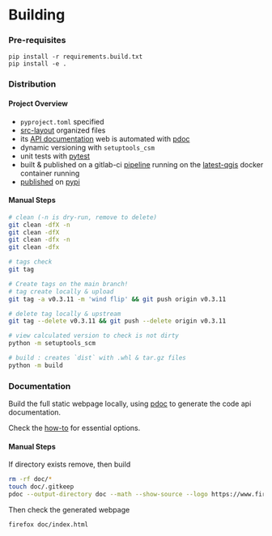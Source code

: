 # Building

### Pre-requisites
```
pip install -r requirements.build.txt
pip install -e .
```

### Distribution
#### Project Overview
- `pyproject.toml` specified
- [src-layout](https://setuptools.pypa.io/en/latest/userguide/package_discovery.html#src-layout) organized files
- its [API documentation](https://fire2a.github.io/fire2a-lib/) web is automated with [pdoc](https://pdoc.dev)
- dynamic versioning with `setuptools_csm`
- unit tests with [pytest](https://pytest.org)
- built & published on a gitlab-ci [pipeline](https://github.com/fire2a/fire2a-lib/actions/workflows/publish-pypi.yml) running on the [latest-qgis](https://registry.hub.docker.com/r/qgis/qgis) docker container running
- [published](https://pypi.org/project/fire2a-lib/) on [pypi](https://pypi.org)
  
#### Manual Steps
```bash
# clean (-n is dry-run, remove to delete)
git clean -dfX -n
git clean -dfX
git clean -dfx -n
git clean -dfx

# tags check
git tag

# Create tags on the main branch!
# tag create locally & upload
git tag -a v0.3.11 -m 'wind flip' && git push origin v0.3.11

# delete tag locally & upstream
git tag --delete v0.3.11 && git push --delete origin v0.3.11

# view calculated version to check is not dirty
python -m setuptools_scm

# build : creates `dist` with .whl & tar.gz files
python -m build
```

### Documentation
Build the full static webpage locally, using [pdoc](https://pdoc.dev) to generate the code api documentation.

Check the [how-to](https://pdoc.dev/docs/pdoc.html#how-can-i) for essential options.

#### Manual Steps
If directory exists remove, then build
```bash
rm -rf doc/*
touch doc/.gitkeep
pdoc --output-directory doc --math --show-source --logo https://www.fire2a.com/static/img/logo_1_.png --favicon https://www.fire2a.com/static/img/logo_1_.png fire2a
```

Then check the generated webpage
```bash
firefox doc/index.html
```
